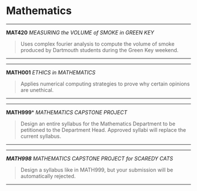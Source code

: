 # Mathematics

---
**MAT420** _MEASURING the VOLUME of SMOKE in GREEN KEY_
> Uses complex fourier analysis to compute the volume of smoke produced by Dartmouth students during the Green Key weekend.  
---
---
**MATH001** _ETHICS in MATHEMATICS_
> Applies numerical computing strategies to prove why certain opinions are unethical.
---
---
**MATH999*** _MATHEMATICS CAPSTONE PROJECT_
> Design an entire syllabus for the Mathematics Department to be petitioned to the Department Head. Approved syllabi will replace the current syllabus.
---
---
***MATH998*** _MATHEMATICS CAPSTONE PROJECT for SCAREDY CATS_
> Design a syllabus like in MATH999, but your submission will be automatically rejected.
--- 
